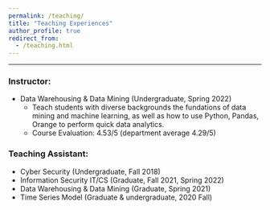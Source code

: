 ```yaml
---
permalink: /teaching/
title: "Teaching Experiences"
author_profile: true
redirect_from: 
  - /teaching.html
---
```


------
### **Instructor:**

<!-- - 29:623:335:01, Data Warehousing & Data Mining (Spring 2022) -->
- Data Warehousing & Data Mining (Undergraduate, Spring 2022)
  - Teach students with diverse backgrounds the fundations of data mining and machine learning, as well as how to use Python, Pandas, Orange to perform quick data analytics.
  - Course Evaluation: 4.53/5 (department average 4.29/5)

### **Teaching Assistant:**
<!-- - 29:623:335:01, Data Warehousing & Data Mining (Spring 2021)
- 33:136:485:02, Time Series Model (2020 Fall) -->
- Cyber Security (Undergraduate, Fall 2018)
- Information Security IT/CS (Graduate, Fall 2021, Spring 2022)
- Data Warehousing & Data Mining (Graduate, Spring 2021)
- Time Series Model (Graduate & undergraduate, 2020 Fall)
